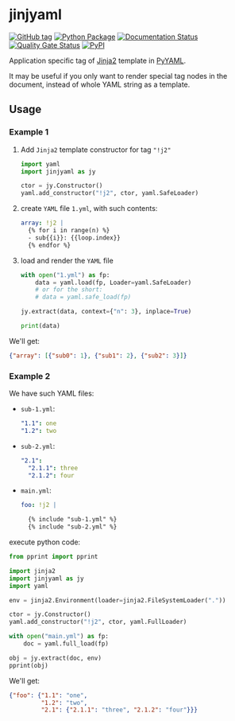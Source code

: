 # jinjyaml

[![GitHub tag](https://img.shields.io/github/tag/tanbro/jinjyaml.svg)](https://github.com/tanbro/jinjyaml)
[![Python Package](https://github.com/tanbro/jinjyaml/actions/workflows/python-package.yml/badge.svg)](https://github.com/tanbro/jinjyaml/actions/workflows/python-package.yml)
[![Documentation Status](https://readthedocs.org/projects/jinjyaml/badge/?version=latest)](https://jinjyaml.readthedocs.io/en/latest/?badge=latest)
[![Quality Gate Status](https://sonarcloud.io/api/project_badges/measure?project=tanbro_jinjyaml&metric=alert_status)](https://sonarcloud.io/dashboard?id=tanbro_jinjyaml)
[![PyPI](https://img.shields.io/pypi/v/jinjyaml.svg)](https://pypi.org/project/jinjyaml/)

Application specific tag of [Jinja2][] template in [PyYAML][].

It may be useful if you only want to render special tag nodes in the document,
instead of whole YAML string as a template.

## Usage

### Example 1

1. Add `Jinja2` template constructor for tag `"!j2"`

   ```python
   import yaml
   import jinjyaml as jy

   ctor = jy.Constructor()
   yaml.add_constructor("!j2", ctor, yaml.SafeLoader)
   ```

1. create `YAML` file `1.yml`, with such contents:

   ```yaml
   array: !j2 |
     {% for i in range(n) %}
     - sub{{i}}: {{loop.index}}
     {% endfor %}
   ```

1. load and render the `YAML` file

   ```python
   with open("1.yml") as fp:
       data = yaml.load(fp, Loader=yaml.SafeLoader)
       # or for the short:
       # data = yaml.safe_load(fp)

   jy.extract(data, context={"n": 3}, inplace=True)

   print(data)
   ```

We'll get:

```json
{"array": [{"sub0": 1}, {"sub1": 2}, {"sub2": 3}]}
```

### Example 2

We have such YAML files:

- `sub-1.yml`:

  ```yaml
  "1.1": one
  "1.2": two
  ```

- `sub-2.yml`:

  ```yaml
  "2.1":
    "2.1.1": three
    "2.1.2": four
  ```

- `main.yml`:

  ```yaml
  foo: !j2 |

    {% include "sub-1.yml" %}
    {% include "sub-2.yml" %}
  ```

execute python code:

```python
from pprint import pprint

import jinja2
import jinjyaml as jy
import yaml

env = jinja2.Environment(loader=jinja2.FileSystemLoader("."))

ctor = jy.Constructor()
yaml.add_constructor("!j2", ctor, yaml.FullLoader)

with open("main.yml") as fp:
    doc = yaml.full_load(fp)

obj = jy.extract(doc, env)
pprint(obj)
```

We'll get:

```json
{"foo": {"1.1": "one",
         "1.2": "two",
         "2.1": {"2.1.1": "three", "2.1.2": "four"}}}
```

[jinja2]: https://jinja.palletsprojects.com/ "Jinja is a fast, expressive, extensible templating engine for the Python programming language."
[pyyaml]: https://pyyaml.org/ "PyYAML is a full-featured YAML framework for the Python programming language."
